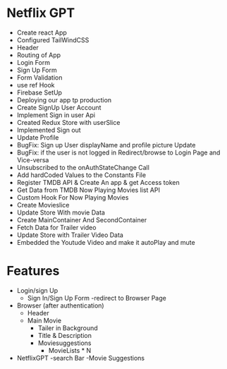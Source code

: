 # Netflix GPT

- Create react App
- Configured TailWindCSS
- Header
- Routing of App
- Login Form
- Sign Up Form
- Form Validation
- use ref Hook
- Firebase SetUp
- Deploying  our app tp production
- Create SignUp User Account  
- Implement Sign in user Api
- Created Redux Store with userSlice  
- Implemented Sign out
- Update Profile
- BugFix: Sign up User displayName and profile picture Update
- BugFix: if the user is not logged in Redirect/browse to Login Page and Vice-versa
- Unsubscribed  to the onAuthStateChange Call
- Add hardCoded Values to the  Constants File
- Register TMDB API & Create An app & get Access token
- Get Data from TMDB Now Playing Movies list API
- Custom Hook For Now Playing Movies
- Create Movieslice
- Update Store With movie Data
- Create MainContainer And SecondContainer
- Fetch Data for Trailer video
- Update Store with Trailer Video Data
- Embedded the Youtude Video and make it autoPlay and mute



# Features
- Login/sign Up
    - Sign In/Sign Up Form
    -redirect to Browser Page
- Browser (after authentication)
    - Header
    - Main Movie
        - Tailer in Background
        - Title & Description
        - Moviesuggestions
            - MovieLists * N   
- NetflixGPT
    -search Bar
    -Movie Suggestions